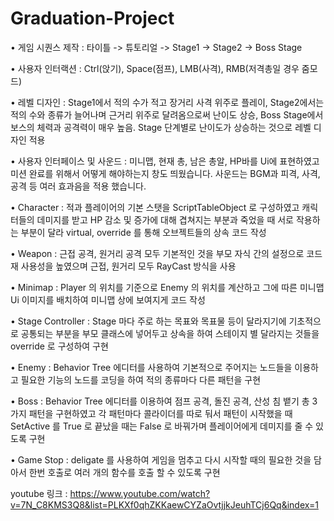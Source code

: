 # Graduation-Project

•	게임 시퀀스 제작 : 타이틀 -> 튜토리얼 -> Stage1 -> Stage2 -> Boss Stage

•	사용자 인터랙션 : Ctrl(앉기), Space(점프), LMB(사격), RMB(저격총일 경우 줌모드)

•	레벨 디자인 : Stage1에서 적의 수가 적고 장거리 사격 위주로 플레이, Stage2에서는 적의 수와 종류가 늘어나며 근거리 위주로 달려옴으로써 난이도 상승, Boss Stage에서 보스의 체력과 공격력이 매우 높음. Stage 단계별로 난이도가 상승하는 것으로 레벨 디자인 적용

•	사용자 인터페이스 및 사운드 : 미니맵, 현재 총, 남은 총알, HP바를 Ui에 표현하였고 미션 완료를 위해서 어떻게 해야하는지 창도 띄웠습니다. 사운드는 BGM과 피격, 사격, 공격 등 여러 효과음을 적용 했습니다.


•	Character : 적과 플레이어의 기본 스탯을 ScriptTableObject 로 구성하였고 캐릭터들의 데미지를 받고 HP 감소 및 증가에 대해 겹쳐지는 부분과 죽었을 때 서로 작용하는 부분이 달라 virtual, override 를 통해 오브젝트들의 상속 코드 작성

•	Weapon : 근접 공격, 원거리 공격 모두 기본적인 것을 부모 자식 간의 설정으로 코드 재 사용성을 높였으며 근접, 원거리 모두 RayCast 방식을 사용

•	Minimap : Player 의 위치를 기준으로 Enemy 의 위치를 계산하고 그에 따른 미니맵 Ui 이미지를 배치하여 미니맵 상에 보여지게 코드 작성

•	Stage Controller : Stage 마다 주로 하는 목표와 목표물 등이 달라지기에 기초적으로 공통되는 부분을 부모 클래스에 넣어두고 상속을 하여 스테이지 별 달라지는 것들을 override 로 구성하여 구현

•	Enemy : Behavior Tree 에디터를 사용하여 기본적으로 주어지는 노드들을 이용하고 필요한 기능의 노드를 코딩을 하여 적의 종류마다 다른 패턴을 구현

•	Boss : Behavior Tree 에디터를 이용하여 점프 공격, 돌진 공격, 산성 침 뱉기 총 3 가지 패턴을 구현하였고 각 패턴마다 콜라이더를 따로 둬서 패턴이 시작했을 때 SetActive 를 True 로 끝났을 때는 False 로 바꿔가며 플레이어에게 데미지를 줄 수 있도록 구현

•	Game Stop : deligate 를 사용하여 게임을 멈추고 다시 시작할 때의 필요한 것을 담아서 한번 호출로 여러 개의 함수를 호출 할 수 있도록 구현

youtube 링크 : https://www.youtube.com/watch?v=7N_C8KMS3Q8&list=PLKXf0qhZKKaewCYZaOvtjjkJeuhTCj6Qq&index=1
